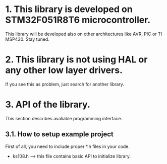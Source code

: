 # 1. This library is developed on STM32F051R8T6 microcontroller.

This library will be developed also on other architectures like AVR,
PIC or TI MSP430. Stay tuned.

# 2. This library is not using HAL or any other low layer drivers. 

If you see this as problem, just search for another library. 

# 3. API of the library.

This section describes avaliable programming interface. 

##	3.1. How to setup example project
	
First of all, you need to include proper *.h files in your code.

* ks108.h --> this file contains basic API to initialize library.





